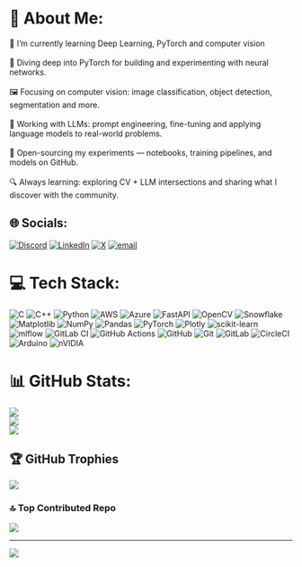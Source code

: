# 💫 About Me:
🌱 I’m currently learning Deep Learning, PyTorch and computer vision<br><br>🚀 Diving deep into PyTorch for building and experimenting with neural networks.<br><br>🖼️ Focusing on computer vision: image classification, object detection, segmentation and more.<br><br>🧠 Working with LLMs: prompt engineering, fine-tuning and applying language models to real-world problems.<br><br>📂 Open-sourcing my experiments — notebooks, training pipelines, and models on GitHub.<br><br>🔍 Always learning: exploring CV + LLM intersections and sharing what I discover with the community.


## 🌐 Socials:
[![Discord](https://img.shields.io/badge/Discord-%237289DA.svg?logo=discord&logoColor=white)](https://discord.gg/kumaradi) [![LinkedIn](https://img.shields.io/badge/LinkedIn-%230077B5.svg?logo=linkedin&logoColor=white)](https://linkedin.com/in/kumar-aditya-266917-btps) [![X](https://img.shields.io/badge/X-black.svg?logo=X&logoColor=white)](https://x.com/KrishnaNaraKUn) [![email](https://img.shields.io/badge/Email-D14836?logo=gmail&logoColor=white)](mailto:kumarpks.btps@gmail.com) 

# 💻 Tech Stack:
![C](https://img.shields.io/badge/c-%2300599C.svg?style=for-the-badge&logo=c&logoColor=white) ![C++](https://img.shields.io/badge/c++-%2300599C.svg?style=for-the-badge&logo=c%2B%2B&logoColor=white) ![Python](https://img.shields.io/badge/python-3670A0?style=for-the-badge&logo=python&logoColor=ffdd54) ![AWS](https://img.shields.io/badge/AWS-%23FF9900.svg?style=for-the-badge&logo=amazon-aws&logoColor=white) ![Azure](https://img.shields.io/badge/azure-%230072C6.svg?style=for-the-badge&logo=microsoftazure&logoColor=white) ![FastAPI](https://img.shields.io/badge/FastAPI-005571?style=for-the-badge&logo=fastapi) ![OpenCV](https://img.shields.io/badge/opencv-%23white.svg?style=for-the-badge&logo=opencv&logoColor=white) ![Snowflake](https://img.shields.io/badge/snowflake-%2329B5E8.svg?style=for-the-badge&logo=snowflake&logoColor=white) ![Matplotlib](https://img.shields.io/badge/Matplotlib-%23ffffff.svg?style=for-the-badge&logo=Matplotlib&logoColor=black) ![NumPy](https://img.shields.io/badge/numpy-%23013243.svg?style=for-the-badge&logo=numpy&logoColor=white) ![Pandas](https://img.shields.io/badge/pandas-%23150458.svg?style=for-the-badge&logo=pandas&logoColor=white) ![PyTorch](https://img.shields.io/badge/PyTorch-%23EE4C2C.svg?style=for-the-badge&logo=PyTorch&logoColor=white) ![Plotly](https://img.shields.io/badge/Plotly-%233F4F75.svg?style=for-the-badge&logo=plotly&logoColor=white) ![scikit-learn](https://img.shields.io/badge/scikit--learn-%23F7931E.svg?style=for-the-badge&logo=scikit-learn&logoColor=white) ![mlflow](https://img.shields.io/badge/mlflow-%23d9ead3.svg?style=for-the-badge&logo=numpy&logoColor=blue) ![GitLab CI](https://img.shields.io/badge/gitlab%20CI-%23181717.svg?style=for-the-badge&logo=gitlab&logoColor=white) ![GitHub Actions](https://img.shields.io/badge/github%20actions-%232671E5.svg?style=for-the-badge&logo=githubactions&logoColor=white) ![GitHub](https://img.shields.io/badge/github-%23121011.svg?style=for-the-badge&logo=github&logoColor=white) ![Git](https://img.shields.io/badge/git-%23F05033.svg?style=for-the-badge&logo=git&logoColor=white) ![GitLab](https://img.shields.io/badge/gitlab-%23181717.svg?style=for-the-badge&logo=gitlab&logoColor=white) ![CircleCI](https://img.shields.io/badge/circleci-%23161616.svg?style=for-the-badge&logo=circleci&logoColor=white) ![Arduino](https://img.shields.io/badge/-Arduino-00979D?style=for-the-badge&logo=Arduino&logoColor=white) ![nVIDIA](https://img.shields.io/badge/nVIDIA-%2376B900.svg?style=for-the-badge&logo=nVIDIA&logoColor=white)
# 📊 GitHub Stats:
![](https://github-readme-stats.vercel.app/api?username=kumaradityabtps&theme=dark&hide_border=false&include_all_commits=false&count_private=true)<br/>
![](https://nirzak-streak-stats.vercel.app/?user=kumaradityabtps&theme=dark&hide_border=false)<br/>
![](https://github-readme-stats.vercel.app/api/top-langs/?username=kumaradityabtps&theme=dark&hide_border=false&include_all_commits=false&count_private=true&layout=compact)

## 🏆 GitHub Trophies
![](https://github-profile-trophy.vercel.app/?username=kumaradityabtps&theme=radical&no-frame=false&no-bg=true&margin-w=4)

### 🔝 Top Contributed Repo
![](https://github-contributor-stats.vercel.app/api?username=kumaradityabtps&limit=5&theme=dark&combine_all_yearly_contributions=true)

---
[![](https://visitcount.itsvg.in/api?id=kumaradityabtps&icon=0&color=0)](https://visitcount.itsvg.in)

<!-- Proudly created with GPRM ( https://gprm.itsvg.in ) -->


